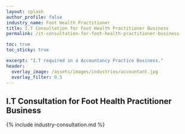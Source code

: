 ```yaml
---
layout: splash 
author_profile: false 
industry_name: Foot Health Practitioner
title: I.T Consultation for Foot Health Practitioner Business
permalink: /it-consultation-for-foot-health-practitioner-business

toc: true
toc_sticky: true

excerpt: "I.T required in a Accountancy Practice Business."
header:
  overlay_image: /assets/images/industries/accountant.jpg
  overlay_filter: 0.5 
---
```


## I.T Consultation for Foot Health Practitioner Business

{% include industry-consultation.md %}
